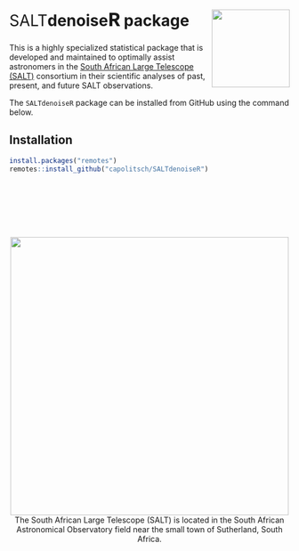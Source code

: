 # <span style="font-weight:400">SALT</span>denoise<span style="font-family:Courier; font-size:1.3em;">R</span> package <a href="https://www.salt.ac.za/"><img src="reference/figures/logo.png" align="right" width="140px"/></a>

This is a highly specialized statistical package that is developed and 
maintained to optimally assist astronomers in the 
[South African Large Telescope (SALT)](https://www.salt.ac.za/) consortium in 
their scientific analyses of past, present, and future SALT observations.

The `SALTdenoiseR` package can be installed from GitHub using the command
below.

## Installation
``` r
install.packages("remotes")
remotes::install_github("capolitsch/SALTdenoiseR")
```

<style>
.div-wrapper {
    position: relative;
    height: 600px;
    width: 500px;
}

.div-wrapper img {
    position: absolute;
    left: 0;
    bottom: 0;
}
</style>

<center>
  <div class="div-wrapper">
  <a href="https://www.salt.ac.za/"><img src="salt.jpg" width="500px"></a>
  </div>
  <div style='width: 500px;'>
  The South African Large Telescope (SALT) is located in the South African 
  Astronomical Observatory field near the small town of Sutherland, South
  Africa. 
  </div>
</center>
